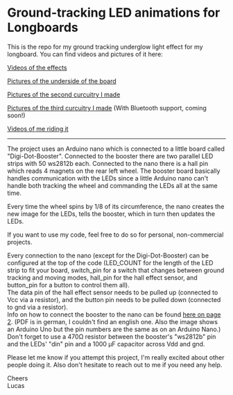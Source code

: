 # Ground-tracking LED animations for Longboards

This is the repo for my ground tracking underglow light effect for my longboard. 
You can find videos and pictures of it here:

[Videos of the effects](https://imgur.com/gallery/86cq9q0)

[Pictures of the underside of the board](https://imgur.com/gallery/5WJpUBA)

[Pictures of the second curcuitry I made](https://imgur.com/gallery/PAADjVJ)

[Pictures of the third curcuitry I made](https://imgur.com/gallery/vMbaO5J) (With Bluetooth support, coming soon!)

[Videos of me riding it](https://imgur.com/gallery/xfXjWVt)

---

The project uses an Arduino nano which is connected to a little board called "Digi-Dot-Booster".
Connected to the booster there are two parallel LED strips with 50 ws2812b each.
Connected to the nano there is a hall pin which reads 4 magnets on the rear left wheel.
The booster board basically handles communication with the LEDs since a little Arduino nano can't handle both tracking the wheel and commanding the LEDs all at the same time.

Every time the wheel spins by 1/8 of its circumference, the nano creates the new image for the LEDs, tells the booster, which in turn then updates the LEDs.

If you want to use my code, feel free to do so for personal, non-commercial projects.

Every connection to the nano (except for the Digi-Dot-Booster) can be configured at the top of the code (LED_COUNT for the length of the LED strip to fit your board, switch_pin for a switch that changes between ground tracking and moving modes, hall_pin for the hall effect sensor, and button_pin for a button to control them all).  
The data pin of the hall effect sensor needs to be pulled up (connected to Vcc via a resistor), and the button pin needs to be pulled down (connected to gnd via a resistor).  
Info on how to connect the booster to the nano can be found [here on page 2](https://www.led-genial.de/mediafiles/Sonstiges/digi-dot-booster.pdf).
(PDF is in german, I couldn't find an english one. Also the image shows an Arduino Uno but the pin numbers are the same as on an Arduino Nano.)  
Don't forget to use a 470Ω resistor between the booster's "ws2812b" pin and the LEDs' "din" pin and a 1000 μF capacitor across Vdd and gnd.

Please let me know if you attempt this project, I'm really excited about other people doing it. Also don't hesitate to reach out to me if you need any help.

Cheers  
Lucas

